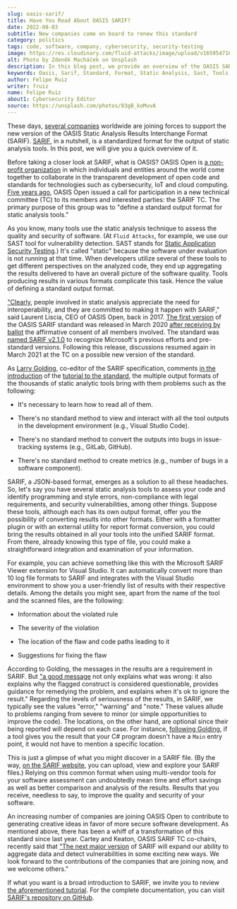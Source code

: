 ```yaml
---
slug: oasis-sarif/
title: Have You Read About OASIS SARIF?
date: 2022-08-03
subtitle: New companies come on board to renew this standard
category: politics
tags: code, software, company, cybersecurity, security-testing
image: https://res.cloudinary.com/fluid-attacks/image/upload/v1659547166/blog/oasis-sarif/cover_oasis_sarif.webp
alt: Photo by Zdeněk Macháček on Unsplash
description: In this blog post, we provide an overview of the OASIS SARIF. More and more companies are joining OASIS to support the creation and launch of a new version.
keywords: Oasis, Sarif, Standard, Format, Static Analysis, Sast, Tools, Ethical Hacking, Pentesting
author: Felipe Ruiz
writer: fruiz
name: Felipe Ruiz
about1: Cybersecurity Editor
source: https://unsplash.com/photos/83gB_koMuvA
---
```


These days,
[several companies](https://www.oasis-open.org/2022/05/31/influx-of-cybersecurity-leaders-sign-on-to-support-new-version-of-oasis-sarif-standard-for-detecting-software-vulnerabilities/)
worldwide are joining forces
to support the new version
of the OASIS Static Analysis Results Interchange Format (SARIF).
[SARIF](https://www.oasis-open.org/committees/tc_home.php?wg_abbrev=sarif),
in a nutshell,
is a standardized format for the output of static analysis tools.
In this post,
we will give you a quick overview of it.

Before taking a closer look at SARIF,
what is OASIS?
OASIS Open is [a non-profit organization](https://www.oasis-open.org/org/)
in which individuals and entities around the world come together
to collaborate in the transparent development of open code and standards
for technologies such as cybersecurity,
IoT and cloud computing.
[Five years ago](https://lists.oasis-open.org/archives/sarif/201708/msg00000.html),
OASIS Open issued a call for participation in a new technical committee (TC)
to its members and interested parties:
the SARIF TC.
The primary purpose of this group was to "define a standard output format
for static analysis tools."

As you know,
many tools use the static analysis technique
to assess the quality and security of software.
(At `Fluid Attacks`,
for example,
we use our SAST tool for vulnerability detection.
SAST stands for [Static Application Security Testing](../../categories/sast/).)
It's called "static"
because the software under evaluation is not running
at that time.
When developers utilize several of these tools
to get different perspectives on the analyzed code,
they end up aggregating the results delivered
to have an overall picture of the software quality.
Tools producing results in various formats complicate this task.
Hence the value of defining a standard output format.

<cta-banner
  buttontxt="Read more"
  link="/solutions/security-testing/"
  title="Get started with Fluid Attacks' Security Testing solution right now"
/>

["Clearly](https://www.oasis-open.org/news/pr/industry-leaders-collaborate-to-define-sarif-interoperability-standard-for-detecting-softwar/),
people involved in static analysis appreciate the need for interoperability,
and they are committed to making it happen with SARIF,"
said Laurent Liscia,
CEO of OASIS Open,
back in 2017.
[The first version](https://github.com/oasis-tcs/sarif-spec/blob/master/Documents/working_draft_wikipedia_page.md)
of the OASIS SARIF standard
was released in March 2020
[after receiving by ballot](https://www.oasis-open.org/news/announcements/static-analysis-results-interchange-format-sarif-v2-1-0-is-approved-as-an-oasis-s/)
the affirmative consent of all members involved.
The standard was [named SARIF v2.1.0](https://docs.oasis-open.org/sarif/sarif/v2.1.0/sarif-v2.1.0.html)
to recognize Microsoft's previous efforts and pre-standard versions.
Following this release,
discussions resumed again in March 2021 at the TC
on a possible new version of the standard.

As [Larry Golding](https://github.com/lgolding),
co-editor of the SARIF specification,
comments [in the introduction](https://github.com/microsoft/sarif-tutorials/blob/main/docs/1-Introduction.md)
of the [tutorial to the standard](https://github.com/microsoft/sarif-tutorials),
the multiple output formats
of the thousands of static analytic tools
bring with them problems such as the following:

- It's necessary to learn how to read all of them.

- There's no standard method to view and interact with all the tool outputs
  in the development environment (e.g., Visual Studio Code).

- There's no standard method to convert the outputs into bugs
  in issue-tracking systems (e.g., GitLab, GitHub).

- There's no standard method to create metrics
  (e.g., number of bugs in a software component).

SARIF,
a JSON-based format,
emerges as a solution to all these headaches.
So,
let's say you have several static analysis tools to assess your code
and identify programming and style errors,
non-compliance with legal requirements,
and security vulnerabilities,
among other things.
Suppose these tools,
although each has its own output format,
offer you the possibility of converting results into other formats.
Either with a formatter plugin
or with an external utility for report format conversion,
you could bring the results obtained in all your tools
into the unified SARIF format.
From there,
already knowing this type of file,
you could make a straightforward integration
and examination of your information.

For example,
you can achieve something like this
with the Microsoft SARIF Viewer extension for Visual Studio.
It can automatically convert more than 10 log file formats to SARIF
and integrates with the Visual Studio environment
to show you a user-friendly list of results with their respective details.
Among the details you might see,
apart from the name of the tool and the scanned files,
are the following:

- Information about the violated rule

- The severity of the violation

- The location of the flaw and code paths leading to it

- Suggestions for fixing the flaw

According to Golding,
the messages in the results are a requirement in SARIF.
But ["a good message](https://github.com/microsoft/sarif-tutorials/blob/main/docs/3-Beyond-basics.md#more-about-messages)
not only explains what was wrong:
it also explains why the flagged construct is considered questionable,
provides guidance for remedying the problem,
and explains when it's ok to ignore the result."
Regarding the levels of seriousness of the results,
in SARIF,
we typically see the values "error," "warning" and "note."
These values allude to problems ranging from severe to minor
(or simple opportunities to improve the code).
The locations,
on the other hand,
are optional since their being reported will depend on each case.
For instance,
[following Golding](https://github.com/microsoft/sarif-tutorials/blob/main/docs/2-Basics.md),
if a tool gives you the result
that your C# program doesn't have a `Main` entry point,
it would not have to mention a specific location.

This is just a glimpse of what you might discover in a SARIF file.
(By the way,
[on the SARIF website](https://sarifweb.azurewebsites.net/),
you can upload,
view and explore your SARIF files.)
Relying on this common format
when using multi-vendor tools for your software assessment
can undoubtedly mean time and effort savings
as well as better comparison and analysis of the results.
Results that you receive,
needless to say,
to improve the quality and security of your software.

An increasing number of companies are joining OASIS Open
to contribute to generating creative ideas
in favor of more secure software development.
As mentioned above,
there has been a whiff of a transformation of this standard since last year.
Cartey and Keaton,
OASIS SARIF TC co-chairs,
recently said that
["The next major version](https://www.oasis-open.org/2022/05/31/influx-of-cybersecurity-leaders-sign-on-to-support-new-version-of-oasis-sarif-standard-for-detecting-software-vulnerabilities/)
of SARIF will expand our ability
to aggregate data and detect vulnerabilities in some exciting new ways.
We look forward to the contributions of the companies that are joining now,
and we welcome others."

If what you want is a broad introduction to SARIF,
we invite you to review [the aforementioned tutorial](https://github.com/microsoft/sarif-tutorials/tree/main/docs).
For the complete documentation,
you can visit [SARIF's repository on GitHub](https://github.com/oasis-tcs/sarif-spec).
